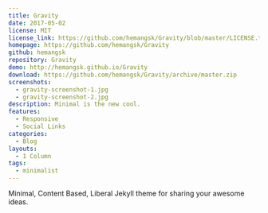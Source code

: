 ```yaml
---
title: Gravity
date: 2017-05-02
license: MIT
license_link: https://github.com/hemangsk/Gravity/blob/master/LICENSE.txt
homepage: https://github.com/hemangsk/Gravity
github: hemangsk
repository: Gravity
demo: http://hemangsk.github.io/Gravity
download: https://github.com/hemangsk/Gravity/archive/master.zip
screenshots:
  - gravity-screenshot-1.jpg
  - gravity-screenshot-2.jpg
description: Minimal is the new cool.
features:
  - Responsive
  - Social Links
categories:
  - Blog
layouts:
  - 1 Column
tags:
  - minimalist
---
```


Minimal, Content Based, Liberal Jekyll theme for sharing your awesome ideas.
